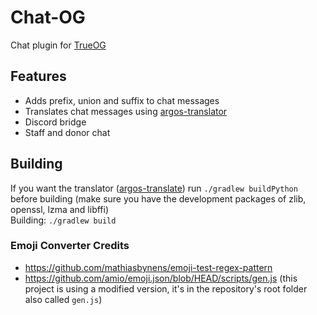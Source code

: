 # Chat-OG
Chat plugin for [TrueOG](https://github.com/true-og/true-og)
## Features
- Adds prefix, union and suffix to chat messages
- Translates chat messages using [argos-translator](https://github.com/argosopentech/argos-translate)
- Discord bridge
- Staff and donor chat
## Building
If you want the translator ([argos-translate](https://github.com/argosopentech/argos-translate)) run `./gradlew buildPython` before building (make sure you have the development packages of zlib, openssl, lzma and libffi)\
Building: `./gradlew build`
### Emoji Converter Credits
- https://github.com/mathiasbynens/emoji-test-regex-pattern
- https://github.com/amio/emoji.json/blob/HEAD/scripts/gen.js (this project is using a modified version, it's in the repository's root folder also called `gen.js`)
